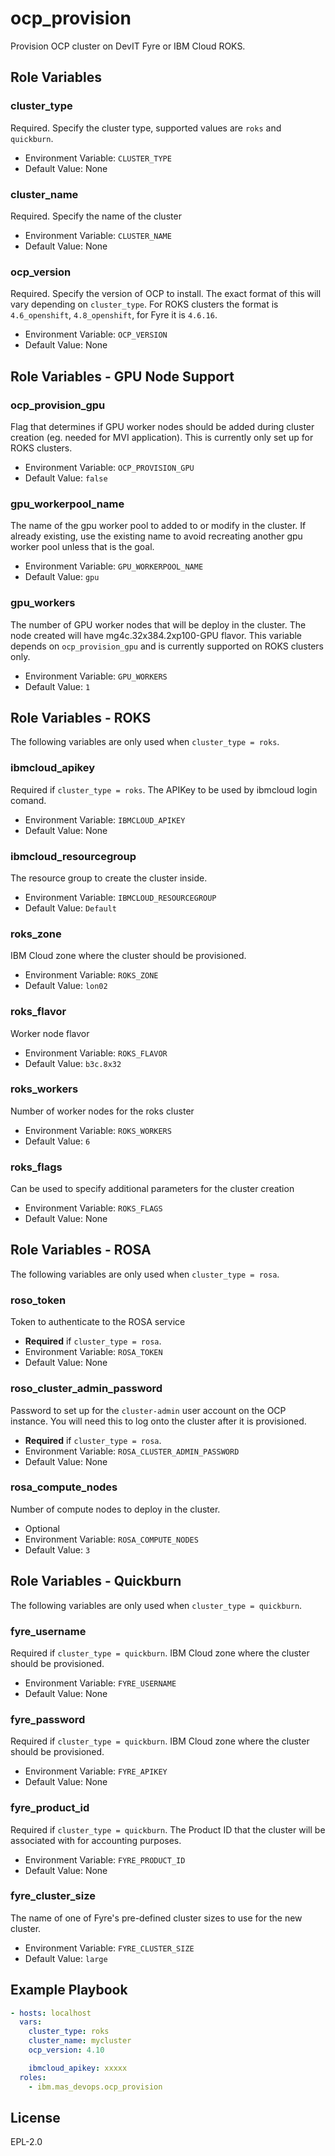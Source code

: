 ocp_provision
=============

Provision OCP cluster on DevIT Fyre or IBM Cloud ROKS.


Role Variables
--------------

### cluster_type
Required.  Specify the cluster type, supported values are `roks` and `quickburn`.

- Environment Variable: `CLUSTER_TYPE`
- Default Value: None

### cluster_name
Required.  Specify the name of the cluster

- Environment Variable: `CLUSTER_NAME`
- Default Value: None

### ocp_version
Required.  Specify the version of OCP to install.  The exact format of this will vary depending on `cluster_type`.  For ROKS clusters the format is `4.6_openshift`, `4.8_openshift`, for Fyre it is `4.6.16`.

- Environment Variable: `OCP_VERSION`
- Default Value: None


Role Variables - GPU Node Support
---------------------------------
### ocp_provision_gpu
Flag that determines if GPU worker nodes should be added during cluster creation (eg. needed for MVI application). This is currently only set up for ROKS clusters.

- Environment Variable: `OCP_PROVISION_GPU`
- Default Value: `false`

### gpu_workerpool_name
The name of the gpu worker pool to added to or modify in the cluster. If already existing, use the existing name to avoid recreating another gpu worker pool unless that is the goal.

- Environment Variable: `GPU_WORKERPOOL_NAME`
- Default Value: `gpu`

### gpu_workers
The number of GPU worker nodes that will be deploy in the cluster. The node created will have mg4c.32x384.2xp100-GPU flavor. This variable depends on `ocp_provision_gpu` and is currently supported on ROKS clusters only.

- Environment Variable: `GPU_WORKERS`
- Default Value: `1`


Role Variables - ROKS
---------------------
The following variables are only used when `cluster_type = roks`.

### ibmcloud_apikey
Required if `cluster_type = roks`.  The APIKey to be used by ibmcloud login comand.

- Environment Variable: `IBMCLOUD_APIKEY`
- Default Value: None

### ibmcloud_resourcegroup
The resource group to create the cluster inside.

- Environment Variable: `IBMCLOUD_RESOURCEGROUP`
- Default Value: `Default`

### roks_zone
IBM Cloud zone where the cluster should be provisioned.

- Environment Variable: `ROKS_ZONE`
- Default Value: `lon02`

### roks_flavor
Worker node flavor

- Environment Variable: `ROKS_FLAVOR`
- Default Value: `b3c.8x32`

### roks_workers
Number of worker nodes for the roks cluster

- Environment Variable: `ROKS_WORKERS`
- Default Value: `6`

### roks_flags
Can be used to specify additional parameters for the cluster creation

- Environment Variable: `ROKS_FLAGS`
- Default Value: None


Role Variables - ROSA
---------------------
The following variables are only used when `cluster_type = rosa`.

### roso_token
Token to authenticate to the ROSA service

- **Required** if `cluster_type = rosa`.
- Environment Variable: `ROSA_TOKEN`
- Default Value: None

### roso_cluster_admin_password
Password to set up for the `cluster-admin` user account on the OCP instance.  You will need this to log onto the cluster after it is provisioned.

- **Required** if `cluster_type = rosa`.
- Environment Variable: `ROSA_CLUSTER_ADMIN_PASSWORD`
- Default Value: None

### rosa_compute_nodes
Number of compute nodes to deploy in the cluster.

- Optional
- Environment Variable: `ROSA_COMPUTE_NODES`
- Default Value: `3`


Role Variables - Quickburn
--------------------------
The following variables are only used when `cluster_type = quickburn`.

### fyre_username
Required if `cluster_type = quickburn`.  IBM Cloud zone where the cluster should be provisioned.

- Environment Variable: `FYRE_USERNAME`
- Default Value: None

### fyre_password
Required if `cluster_type = quickburn`.  IBM Cloud zone where the cluster should be provisioned.

- Environment Variable: `FYRE_APIKEY`
- Default Value: None

### fyre_product_id
Required if `cluster_type = quickburn`.  The Product ID that the cluster will be associated with for accounting purposes.

- Environment Variable: `FYRE_PRODUCT_ID`
- Default Value: None

### fyre_cluster_size
The name of one of Fyre's pre-defined cluster sizes to use for the new cluster.

- Environment Variable: `FYRE_CLUSTER_SIZE`
- Default Value: `large`



Example Playbook
-----------------------

```yaml
- hosts: localhost
  vars:
    cluster_type: roks
    cluster_name: mycluster
    ocp_version: 4.10

    ibmcloud_apikey: xxxxx
  roles:
    - ibm.mas_devops.ocp_provision
```

License
-------

EPL-2.0
